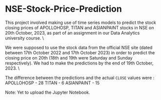 # NSE-Stock-Price-Prediction

This project involved making use of time series models to predict the stock closing prices of APOLLOHOSP, TITAN and ASIANPAINT stocks in NSE on 20th October, 2023, as part of an assignment in our Data Analytics university course. \\

We were supposed to use the stock data from the official NSE site (dated between 17th October 2022 and 17th October 2023) in order to predict the closing price on 20th (18th and 19th were Saturday and Sunday respectively). We had to make the predictions by the end of 19th October, 2023. \\

The difference between the predictions and the actual `CLOSE` values were :
APOLLOHOSP - 28 
TITAN - 6 
ASIANPAINT - 15

Note: Yet to upload the Jupyter Notebook.
